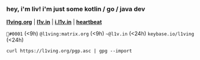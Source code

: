 <h3 align="left">hey, i'm liv! i'm just some kotlin / go / java dev</h3>

[**l1ving.org**](https://l1ving.org) | [**l1v.in**](https://l1v.in) | [**i.l1v.in**](https://i.l1v.in) | [**heartbeat**](https://hb.l1v.in)

`🐸឵#0001` (<9h)
`@l1ving:matrix.org` (<9h)
`~@l1v.in` (<24h)
`keybase.io/l1ving` (<24h)

`curl https://l1ving.org/pgp.asc | gpg --import`
